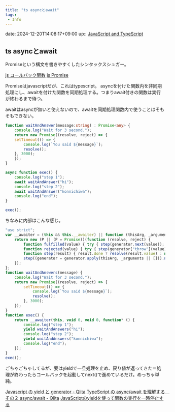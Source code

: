```yaml
---
title: "ts asyncとawait"
tags:
 - Info
---
```


date: 2024-12-20T14:08:17+09:00
up:: [JavaScript and TypeScript](../Bar/Program/JavaScript%20and%20TypeScript.md)

## ts asyncとawait
Promiseという構文を書きやすくしたシンタックスシュガー。

[js コールバック関数](js%20コールバック関数.md)
[js Promise](js%20Promise.md)

Promiseはjavascriptだが、これはtypescript。
asyncを付けた関数内を非同期処理にし、awaitを付けた関数を同期処理する。つまりawait付きの関数は実行が終わるまで待つ。

awaitはasyncが無いと使えないので、awaitを同期処理関数内で使うことはそもそもできない。

```ts
function waitAndAnswer(message:string) : Promise<any> {
    console.log("Wait for 3 second.");
    return new Promise((resolve, reject) => {
    setTimeout(() => {
        console.log(`You said ${message}`);
        resolve();
    }, 3000);
    });
}

async function exec() {
    console.log("step 1");
    await waitAndAnswer("hi");
    console.log("step 2");
    await waitAndAnswer("konnichiwa");
    console.log("end");    
}

exec();
```


ちなみに内部はこんな感じ。

```js
"use strict";
var __awaiter = (this && this.__awaiter) || function (thisArg, _arguments, P, generator) {
    return new (P || (P = Promise))(function (resolve, reject) {
        function fulfilled(value) { try { step(generator.next(value)); } catch (e) { reject(e); } }
        function rejected(value) { try { step(generator["throw"](value)); } catch (e) { reject(e); } }
        function step(result) { result.done ? resolve(result.value) : new P(function (resolve) { resolve(result.value); }).then(fulfilled, rejected); }
        step((generator = generator.apply(thisArg, _arguments || [])).next());
    });
};
function waitAndAnswers(message) {
    console.log("Wait for 3 second.");
    return new Promise((resolve, reject) => {
        setTimeout(() => {
            console.log(`You said ${message}`);
            resolve();
        }, 3000);
    });
}
function exec() {
    return __awaiter(this, void 0, void 0, function* () {
        console.log("step 1");
        yield waitAndAnswers("hi");
        console.log("step 2");
        yield waitAndAnswers("konnichiwa");
        console.log("end");
    });
}
exec();
```

ごちゃごちゃしてるが、要はyieldで一旦処理を止め、戻り値が返ってきた＝処理が終わったらコールバックを起動してnext()で進めているだけ。めっちゃ単純。

[Javascript の yield と generator - Qiita](https://qiita.com/TsuyoshiUshio@github/items/18a0fee6034890b8ab03)
[TypeScript の async/await を理解する　その２ async/await - Qiita](https://qiita.com/TsuyoshiUshio@github/items/2681bac9f7a07f21d9ca)
[JavaScriptのyieldを使って関数の実行を一時停止する](https://tokitsubaki.com/javascript-yield-statement/676/)